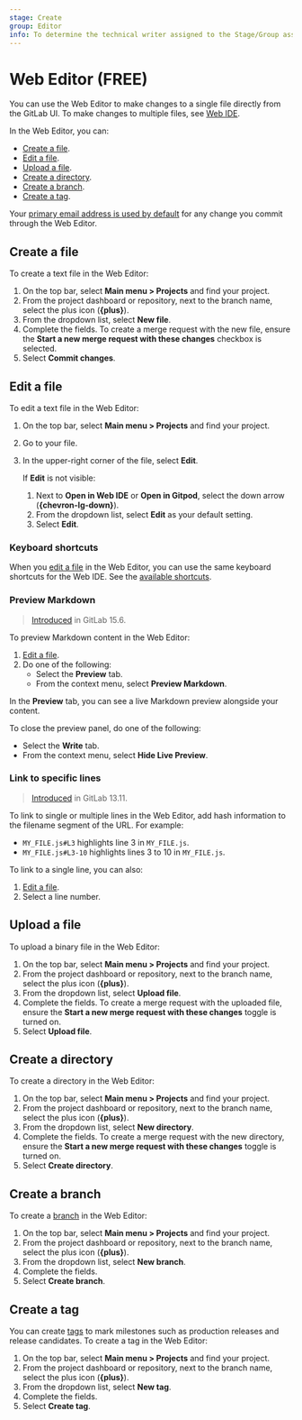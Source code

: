 ```yaml
---
stage: Create
group: Editor
info: To determine the technical writer assigned to the Stage/Group associated with this page, see https://about.gitlab.com/handbook/product/ux/technical-writing/#assignments
---
```


# Web Editor **(FREE)**

You can use the Web Editor to make changes to a single file directly from the
GitLab UI. To make changes to multiple files, see [Web IDE](../web_ide/index.md).

In the Web Editor, you can:

- [Create a file](#create-a-file).
- [Edit a file](#edit-a-file).
- [Upload a file](#upload-a-file).
- [Create a directory](#create-a-directory).
- [Create a branch](#create-a-branch).
- [Create a tag](#create-a-tag).

Your [primary email address is used by default](../../../user/profile/index.md#change-the-email-displayed-on-your-commits)
for any change you commit through the Web Editor.

## Create a file

To create a text file in the Web Editor:

1. On the top bar, select **Main menu > Projects** and find your project.
1. From the project dashboard or repository, next to the branch name, select the plus icon (**{plus}**).
1. From the dropdown list, select **New file**.
1. Complete the fields. To create a merge request with the new file, ensure the **Start a new merge request with these changes** checkbox is selected.
1. Select **Commit changes**.

## Edit a file

To edit a text file in the Web Editor:

1. On the top bar, select **Main menu > Projects** and find your project.
1. Go to your file.
1. In the upper-right corner of the file, select **Edit**.

   If **Edit** is not visible:

   1. Next to **Open in Web IDE** or **Open in Gitpod**, select the down arrow (**{chevron-lg-down}**).
   1. From the dropdown list, select **Edit** as your default setting.
   1. Select **Edit**.

### Keyboard shortcuts

When you [edit a file](#edit-a-file) in the Web Editor, you can use the same keyboard shortcuts for the Web IDE.
See the [available shortcuts](../../shortcuts.md#web-ide).

### Preview Markdown

> [Introduced](https://gitlab.com/gitlab-org/gitlab/-/issues/378966) in GitLab 15.6.

To preview Markdown content in the Web Editor:

1. [Edit a file](#edit-a-file).
1. Do one of the following:
   - Select the **Preview** tab.
   - From the context menu, select **Preview Markdown**.

In the **Preview** tab, you can see a live Markdown preview alongside your content.

To close the preview panel, do one of the following:

- Select the **Write** tab.
- From the context menu, select **Hide Live Preview**.

### Link to specific lines

> [Introduced](https://gitlab.com/gitlab-org/gitlab/-/merge_requests/56159) in GitLab 13.11.

To link to single or multiple lines in the Web Editor, add hash
information to the filename segment of the URL. For example:

- `MY_FILE.js#L3` highlights line 3 in `MY_FILE.js`.
- `MY_FILE.js#L3-10` highlights lines 3 to 10 in `MY_FILE.js`.

To link to a single line, you can also:

1. [Edit a file](#edit-a-file).
1. Select a line number.

## Upload a file

To upload a binary file in the Web Editor:

1. On the top bar, select **Main menu > Projects** and find your project.
1. From the project dashboard or repository, next to the branch name, select the plus icon (**{plus}**).
1. From the dropdown list, select **Upload file**.
1. Complete the fields. To create a merge request with the uploaded file, ensure the **Start a new merge request with these changes** toggle is turned on.
1. Select **Upload file**.

## Create a directory

To create a directory in the Web Editor:

1. On the top bar, select **Main menu > Projects** and find your project.
1. From the project dashboard or repository, next to the branch name, select the plus icon (**{plus}**).
1. From the dropdown list, select **New directory**.
1. Complete the fields. To create a merge request with the new directory, ensure the **Start a new merge request with these changes** toggle is turned on.
1. Select **Create directory**.

## Create a branch

To create a [branch](branches/index.md) in the Web Editor:

1. On the top bar, select **Main menu > Projects** and find your project.
1. From the project dashboard or repository, next to the branch name, select the plus icon (**{plus}**).
1. From the dropdown list, select **New branch**.
1. Complete the fields.
1. Select **Create branch**.

## Create a tag

You can create [tags](tags/index.md) to mark milestones such as
production releases and release candidates. To create a tag in the Web Editor:

1. On the top bar, select **Main menu > Projects** and find your project.
1. From the project dashboard or repository, next to the branch name, select the plus icon (**{plus}**).
1. From the dropdown list, select **New tag**.
1. Complete the fields.
1. Select **Create tag**.
